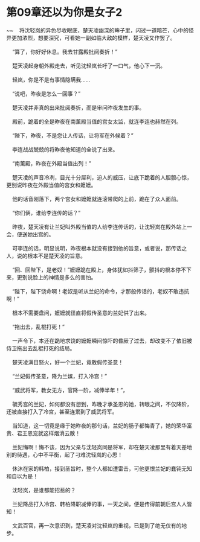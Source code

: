 # 第09章还以为你是女子2
~~&nbsp;&nbsp;&nbsp;&nbsp;将沈轻岚的异色尽收眼底，楚天凌幽深的眸子里，闪过一道暗芒，心中的怪异更加浓烈，想要深究，可看她一副如临大敌的模样，楚天凌又作罢了。<br><br>&nbsp;&nbsp;&nbsp;&nbsp;“算了，你好好休息。我去甘露殿批阅奏折！”<br><br>&nbsp;&nbsp;&nbsp;&nbsp;楚天凌起身朝外殿走去，听见沈轻岚长吁了一口气，他心下一沉。<br><br>&nbsp;&nbsp;&nbsp;&nbsp;轻岚，你是不是有事情隐瞒我……<br><br>&nbsp;&nbsp;&nbsp;&nbsp;“说吧，昨夜是怎么一回事？”<br><br>&nbsp;&nbsp;&nbsp;&nbsp;楚天凌并非真的出来批阅奏折，而是审问昨夜发生的事。<br><br>&nbsp;&nbsp;&nbsp;&nbsp;殿前，跪着的全是昨夜在南薰殿当值的宫女太监，就连李连也赫然在列。<br><br>&nbsp;&nbsp;&nbsp;&nbsp;“陛下，昨夜，不是您让人传话，让将军在外候着？”<br><br>&nbsp;&nbsp;&nbsp;&nbsp;李连战战兢兢的将昨夜他知道的全说了出来。<br><br>&nbsp;&nbsp;&nbsp;&nbsp;“南薰殿，昨夜在外殿当值出列！”<br><br>&nbsp;&nbsp;&nbsp;&nbsp;楚天凌的声音冷冽，目光十分犀利，迫人的威压，让底下跪着的人胆颤心惊，更别说昨夜在外殿当值的宫女和嬷嬷。<br><br>&nbsp;&nbsp;&nbsp;&nbsp;他的话音刚落下，两个宫女和嬷嬷就连滚带爬的上前，跪在了众人面前。<br><br>&nbsp;&nbsp;&nbsp;&nbsp;“你们俩，谁给李连传的话？”<br><br>&nbsp;&nbsp;&nbsp;&nbsp;昨夜，楚天凌有让兰妃叫外殿当值的人给李连传话的，让沈轻岚在殿外站上一会，便送她出宫的。<br><br>&nbsp;&nbsp;&nbsp;&nbsp;可李连的话，明显说明，昨夜根本就没有接到他的旨意，或者说，那传话之人，说的根本不是楚天凌的旨意。<br><br>&nbsp;&nbsp;&nbsp;&nbsp;“回、回陛下，是老奴！”嬷嬷跪在殿上，身体犹如抖筛子，颤抖的根本停不下来，更别说脸上的神情是多么的害怕。<br><br>&nbsp;&nbsp;&nbsp;&nbsp;“陛下，陛下饶命啊！老奴是听从兰妃的命令，才那般传话的，老奴不敢违抗啊！”<br><br>&nbsp;&nbsp;&nbsp;&nbsp;根本不需要盘问，嬷嬷就径直将假传圣意的兰妃供了出来。<br><br>&nbsp;&nbsp;&nbsp;&nbsp;“拖出去，乱棍打死！”<br><br>&nbsp;&nbsp;&nbsp;&nbsp;一声令下，本还在跪地求饶的嬷嬷瞬间惊吓的昏厥了过去，却改变不了依旧被侍卫拖出去乱棍打死的结局。<br><br>&nbsp;&nbsp;&nbsp;&nbsp;楚天凌满目怒火，好一个兰妃，竟敢假传圣意！<br><br>&nbsp;&nbsp;&nbsp;&nbsp;“兰妃假传圣意，降为兰嫔，打入冷宫！”<br><br>&nbsp;&nbsp;&nbsp;&nbsp;“威武将军，教女无方，官降一阶，减俸半年！”，<br><br>&nbsp;&nbsp;&nbsp;&nbsp;毓秀宫的兰妃，如何都没有想到，昨晚才承圣恩的她，转眼之间，不仅降阶，还被直接打入了冷宫，甚至连累到了威武将军。<br><br>&nbsp;&nbsp;&nbsp;&nbsp;当知道，这一切竟是缘于她昨夜的那句话，兰妃的肠子都悔青了，她的荣华富贵、君王恩宠就这样烟消云散！<br><br>&nbsp;&nbsp;&nbsp;&nbsp;兰妃悔啊！悔不该，因为父亲与沈轻岚同是将军，却在楚天凌那里有着天差地别的待遇，心中不平衡，起了刁难沈轻岚的心思！<br><br>&nbsp;&nbsp;&nbsp;&nbsp;休沐在家的韩柏，接到圣旨时，整个人都如遭雷击，可他更恨兰妃的蠢钝无知和自以为是！<br><br>&nbsp;&nbsp;&nbsp;&nbsp;沈轻岚，是谁都能招惹的？<br><br>&nbsp;&nbsp;&nbsp;&nbsp;兰妃降品打入冷宫、韩柏降职减俸的事，一天之间，便是传得前朝后宫人人皆知！<br><br>&nbsp;&nbsp;&nbsp;&nbsp;文武百官，再一次意识到，楚天凌对沈轻岚的重视，已是到了绝无仅有的地步。<br><br>
                    

<script>_fwqdsqadxfw()</script>
<div><script>_dfwf1dw();</script></div>
<div><script>_dfwf1agdw();</script></div>
                